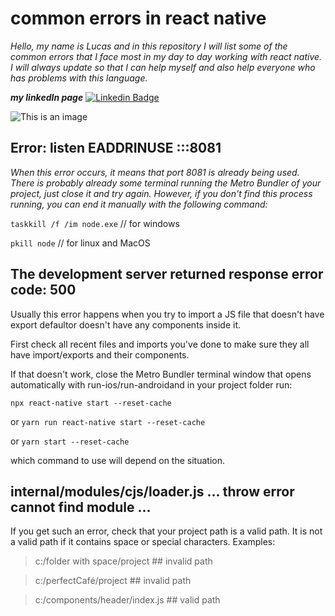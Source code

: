 # common errors in react native

*Hello, my name is Lucas and in this repository I will list some of the common errors that I face most in my day to day working with react native. I will always update so that I can help myself and also help everyone who has problems with this language.*



***my linkedIn page*** [![Linkedin Badge](https://img.shields.io/badge/-LinkedIn-blue?style=flat-square&logo=Linkedin&logoColor=white&link=https://www.linkedin.com/in/lucas-pereira-5280b9206/)](https://www.linkedin.com/in/lucas-pereira-5280b9206/)




![This is an image](https://github.com/LucasPereira9/Erros-Comuns-React-Native/blob/main/assets/react-native.jpg)   


## Error: listen EADDRINUSE :::8081
*When this error occurs, it means that port 8081 is already being used. There is probably already some terminal running the Metro Bundler of your project, just close it and try again. However, if you don't find this process running, you can end it manually with the following command:*

 ```taskkill /f /im node.exe```  // for windows
 
 ```pkill node``` // for linux and MacOS
 
 
## The development server returned response error code: 500
Usually this error happens when you try to import a JS file that doesn't have export defaultor doesn't have any components inside it.

First check all recent files and imports you've done to make sure they all have import/exports and their components.

If that doesn't work, close the Metro Bundler terminal window that opens automatically with run-ios/run-androidand in your project folder run:

```npx react-native start --reset-cache```

or ```yarn run react-native start --reset-cache```

or ```yarn start --reset-cache```

which command to use will depend on the situation.




## internal/modules/cjs/loader.js ... throw error cannot find module ...
If you get such an error, check that your project path is a valid path. It is not a valid path if it contains space or special characters. Examples:

> c:/folder with space/project     ## invalid path

> c:/perfectCafé/project    ## invalid path

> c:/components/header/index.js    ## valid path
